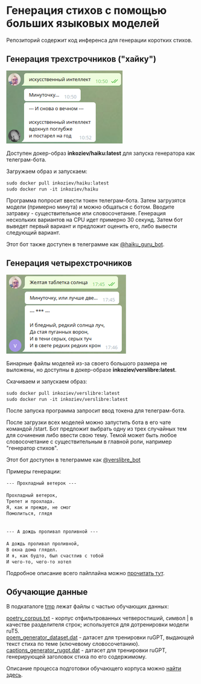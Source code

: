 # Генерация стихов с помощью больших языковых моделей


Репозиторий содержит код инференса для генерации коротких стихов.


## Генерация трехстрочников ("хайку")

![телеграм бот для генерации хайку](haiku_telegram.png)

Доступен докер-образ **inkoziev/haiku:latest** для запуска генератора как телеграм-бота.

Загружаем образ и запускаем:

```
sudo docker pull inkoziev/haiku:latest
sudo docker run -it inkoziev/haiku
```

Программа попросит ввести токен телеграм-бота. Затем загрузятся модели (примерно минута) и можно 
общаться с ботом. Вводите затравку - существительное или словосочетание. Генерация нескольких вариантов
на CPU идет примерно 30 секунд. Затем бот выведет первый вариант и предложит оценить его,
либо вывести следующий вариант.

Этот бот также доступен в телеграмме как [@haiku_guru_bot](http://t.me/haiku_guru_bot).


## Генерация четырехстрочников


![телеграм бот для генерации четырехстрочников](verslibre_telegram.png)

Бинарные файлы моделей из-за своего большого размера не выложены, но доступны
в докер-образе **inkoziev/verslibre:latest**.

Скачиваем и запускаем образ:

```
sudo docker pull inkoziev/verslibre:latest
sudo docker run -it inkoziev/verslibre:latest
```

После запуска программа запросит ввод токена для телеграм-бота.

После загрузки всех моделей можно запустить бота в его чате командой /start. Бот предложит выбрать одну из трех
случайных тем для сочинения либо ввести свою тему. Темой может быть любое
словосочетание с существительным в главной роли, например "генератор стихов".

Этот бот доступен в телеграмме как [@verslibre_bot](http://t.me/verslibre_bot)

Примеры генерации:

```
--- Прохладный ветерок ---

Прохладный ветерок,
Трепет и прохлада.
Я, как и прежде, не смог
Помолиться, глядя


--- А дождь проливал проливной ---

А дождь проливал проливной,
В окна дома глядел.
И я, как будто, был счастлив с тобой
И чего-то, чего-то хотел
```

Подробное описание всего пайплайна можно [прочитать тут](https://kelijah.livejournal.com/288594.html).


## Обучающие данные

В подкаталоге [tmp](https://github.com/Koziev/verslibre/tmp) лежат файлы с частью обучающих данных:

[poetry_corpus.txt](https://github.com/Koziev/verslibre/tmp/poetry_corpus.txt) - корпус отфильтрованных четверостиший, символ | в качестве разделителя строк; используется для дотренировки модели ruT5.  
[poem_generator_dataset.dat](https://github.com/Koziev/verslibre/tmp/poem_generator_dataset.dat) - датасет для тренировки ruGPT, выдающей текст стиха по теме (ключевому словосочетанию).  
[captions_generator_rugpt.dat](https://github.com/Koziev/verslibre/tmp/captions_generator_rugpt.dat) - датасет для тренировки ruGPT, генерирующей заголовок стиха по его содержимому.  

Описание процесса подготовки обучающего корпуса можно [найти здесь](https://kelijah.livejournal.com/288594.html).





